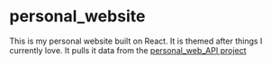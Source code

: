 # personal_website
This is my personal website built on React. It is themed after things I currently love. It pulls it data from the [personal_web_API project](https://github.com/AbdulBaseetShabi/personal_website_API)
